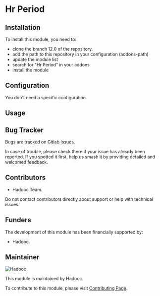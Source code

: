 # Hr Period

## Installation

To install this module, you need to:

- clone the branch 12.0 of the repository.
- add the path to this repository in your configuration (addons-path)
- update the module list
- search for "Hr Period" in your addons
- install the module

## Configuration

You don't need a specific configuration.

## Usage

## Bug Tracker

Bugs are tracked on [Gitlab Issues](https://gitlab.com/hadooc/odoo-sa/hr/issues).

In case of trouble, please check there if your issue has already been reported. If you spotted it first, help us smash
it by providing detailed and welcomed feedback.

## Contributors

- Hadooc Team.

Do not contact contributors directly about support or help with technical issues.

## Funders

The development of this module has been financially supported by:

- Hadooc.

## Maintainer

![Hadooc](https://hadooc.com/logo)

This module is maintained by Hadooc.

To contribute to this module, please visit [Contributing Page](https://gitlab.com/hadooc/extra/wikis/Contributing).
